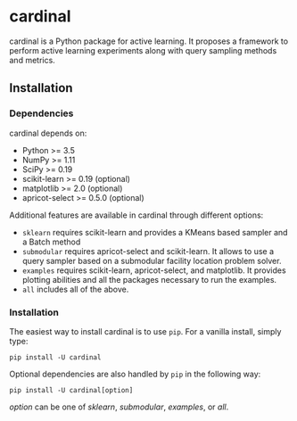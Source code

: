 # cardinal

cardinal is a Python package for active learning. It proposes a framework to
perform active learning experiments along with query sampling methods and
metrics.

## Installation

### Dependencies

cardinal depends on:
- Python >= 3.5
- NumPy >= 1.11
- SciPy >= 0.19
- scikit-learn >= 0.19 (optional)
- matplotlib >= 2.0 (optional)
- apricot-select >= 0.5.0 (optional)

Additional features are available in cardinal through different options:
* `sklearn` requires scikit-learn and provides a KMeans based sampler and a Batch method
* `submodular` requires apricot-select and scikit-learn. It allows to use a query sampler
  based on a submodular facility location problem solver.
* `examples` requires scikit-learn, apricot-select, and matplotlib. It provides plotting
  abilities and all the packages necessary to run the examples.
* `all` includes all of the above.


### Installation

The easiest way to install cardinal is to use `pip`. For a vanilla install, simply type:

    pip install -U cardinal

Optional dependencies are also handled by `pip` in the following way:

    pip install -U cardinal[option]

*option* can be one of *sklearn*, *submodular*, *examples*, or *all*.
